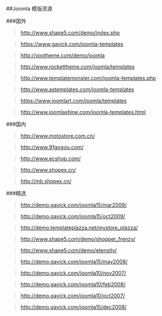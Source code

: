 ##Joomla 模版资源

###国外

> <http://www.shape5.com/demo/index.php>

> <https://www.gavick.com/joomla-templates>

> <http://yootheme.com/demo/joomla>

> <http://www.rockettheme.com/joomla/templates>

> <http://www.templatemonster.com/joomla-templates.php>

> <http://www.astemplates.com/joomla-templates>

> <https://www.joomlart.com/joomla/templates>

> <http://www.joomlashine.com/joomla-templates.html>

###国内

> <http://www.motostore.com.cn/>

> <http://www.91gogou.com/>

> <http://www.ecshop.com/>

> <http://www.shopex.cn/>

> <http://mb.shopex.cn/>


###精选

> <http://demo.gavick.com/joomla15/mar2009/>

> <http://demo.gavick.com/joomla15/oct2009/>

> <http://demo.templateplazza.net/mystore_plazza/>

> <http://www.shape5.com/demo/shopper_frenzy/>

> <http://www.shape5.com/demo/etensity/>

> <http://demo.gavick.com/joomla15/may2008/>

> <http://demo.gavick.com/joomla10/nov2007/>

> <http://demo.gavick.com/joomla10/feb2008/>

> <http://demo.gavick.com/joomla10/oct2007/>

> <http://demo.gavick.com/joomla15/dec2008/>
